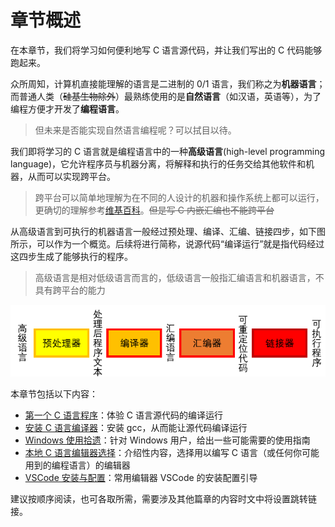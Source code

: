 # 章节概述

在本章节，我们将学习如何便利地写 C 语言源代码，并让我们写出的 C 代码能够跑起来。

众所周知，计算机直接能理解的语言是二进制的 0/1 语言，我们称之为**机器语言**；而普通人类（<del>硅基生物除外</del>）最熟练使用的是**自然语言**（如汉语，英语等），为了编程方便才开发了**编程语言**。

> 但未来是否能实现自然语言编程呢？可以拭目以待。

我们即将学习的 C 语言就是编程语言中的一种**高级语言**(high-level programming language)，它允许程序员与机器分离，将解释和执行的任务交给其他软件和机器，从而可以实现跨平台。

> 跨平台可以简单地理解为在不同的人设计的机器和操作系统上都可以运行，更确切的理解参考[维基百科](https://en.wikipedia.org/wiki/Cross-platform_software)。<del>但是写 C 内嵌汇编也不能跨平台</del>

从高级语言到可执行的机器语言一般经过预处理、编译、汇编、链接四步，如下图所示，可以作为一个概览。后续将进行简称，说源代码“编译运行”就是指代码经过这四步生成了能够执行的程序。

> 高级语言是相对低级语言而言的，低级语言一般指汇编语言和机器语言，不具有跨平台的能力

![image-20230905132811788](graph/image-20230905132811788.png)

本章节包括以下内容：

- [第一个 C 语言程序](first_C.md)：体验 C 语言源代码的编译运行
- [安装 C 语言编译器](C_compiler.md)：安装 gcc，从而能让源代码编译运行
- [Windows 使用拾遗](windows_lost.md)：针对 Windows 用户，给出一些可能需要的使用指南
- [本地 C 语言编辑器选择](local_env.md)：介绍性内容，选择用以编写 C 语言（或任何你可能用到的编程语言）的编辑器
- [VSCode 安装与配置](vsc_install.md)：常用编辑器 VSCode 的安装配置引导

建议按顺序阅读，也可各取所需，需要涉及其他篇章的内容时文中将设置跳转链接。